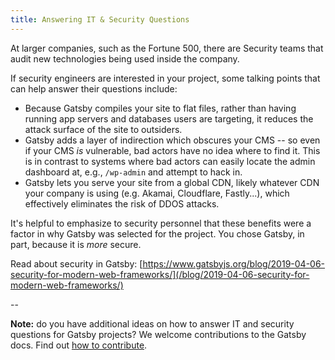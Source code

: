 ```yaml
---
title: Answering IT & Security Questions
---
```


At larger companies, such as the Fortune 500, there are Security teams that audit new technologies being used inside the company.

If security engineers are interested in your project, some talking points that can help answer their questions include:

-   Because Gatsby compiles your site to flat files, rather than having running app servers and databases users are targeting, it reduces the attack surface of the site to outsiders.
-   Gatsby adds a layer of indirection which obscures your CMS -- so even if your CMS _is_ vulnerable, bad actors have no idea where to find it. This is in contrast to systems where bad actors can easily locate the admin dashboard at, e.g., `/wp-admin` and attempt to hack in.
-   Gatsby lets you serve your site from a global CDN, likely whatever CDN your company is using (e.g. Akamai, Cloudflare, Fastly...), which effectively eliminates the risk of DDOS attacks.

It's helpful to emphasize to security personnel that these benefits were a factor in why Gatsby was selected for the project. You chose Gatsby, in part, because it is _more_ secure.

Read about security in Gatsby: [https://www.gatsbyjs.org/blog/2019-04-06-security-for-modern-web-frameworks/](/blog/2019-04-06-security-for-modern-web-frameworks/)

\--

**Note:** do you have additional ideas on how to answer IT and security questions for Gatsby projects? We welcome contributions to the Gatsby docs. Find out [how to contribute](/contributing/docs-contributions/).
